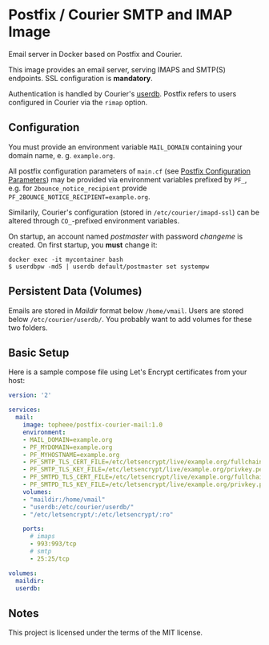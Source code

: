 # Postfix / Courier SMTP and IMAP Image

Email server in Docker based on Postfix and Courier.

This image provides an email server, serving IMAPS and SMTP(S) endpoints. SSL configuration is **mandatory**.

Authentication is handled by Courier's [userdb](http://www.courier-mta.org/authlib/README_authlib.html#authuserdb). Postfix refers to users configured in Courier via the `rimap` option.

## Configuration

You must provide an environment variable `MAIL_DOMAIN` containing your domain name, e. g. `example.org`.

All postfix configuration parameters of `main.cf` (see [Postfix Configuration Parameters](http://www.postfix.org/postconf.5.html)) may be provided via environment variables prefixed by `PF_`, e.g. for `2bounce_notice_recipient` provide `PF_2BOUNCE_NOTICE_RECIPIENT=example.org`.

Similarily, Courier's configuration (stored in `/etc/courier/imapd-ssl`) can be altered through `CO_`-prefixed environment variables.

On startup, an account named *postmaster* with password *changeme* is created. On first startup, you **must** change it:
```shell
docker exec -it mycontainer bash
$ userdbpw -md5 | userdb default/postmaster set systempw
```

## Persistent Data (Volumes)

Emails are stored in *Maildir* format below `/home/vmail`. Users are stored below `/etc/courier/userdb/`. You probably want to add volumes for these two folders.

## Basic Setup

Here is a sample compose file using Let's Encrypt certificates from your host:

```yaml
version: '2'

services:
  mail:
    image: topheee/postfix-courier-mail:1.0
    environment:
    - MAIL_DOMAIN=example.org
    - PF_MYDOMAIN=example.org
    - PF_MYHOSTNAME=example.org
    - PF_SMTP_TLS_CERT_FILE=/etc/letsencrypt/live/example.org/fullchain.pem
    - PF_SMTP_TLS_KEY_FILE=/etc/letsencrypt/live/example.org/privkey.pem
    - PF_SMTPD_TLS_CERT_FILE=/etc/letsencrypt/live/example.org/fullchain.pem
    - PF_SMTPD_TLS_KEY_FILE=/etc/letsencrypt/live/example.org/privkey.pem
    volumes:
    - "maildir:/home/vmail"
    - "userdb:/etc/courier/userdb/"
    - "/etc/letsencrypt/:/etc/letsencrypt/:ro"

    ports:
      # imaps
      - 993:993/tcp
      # smtp
      - 25:25/tcp

volumes:
  maildir:
  userdb:

```

## Notes

This project is licensed under the terms of the MIT license.

